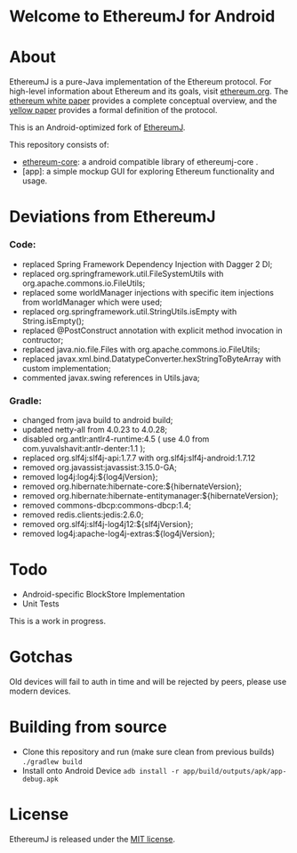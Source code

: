 # Welcome to EthereumJ for Android

# About
EthereumJ is a pure-Java implementation of the Ethereum protocol. For high-level information about Ethereum and its goals, visit [ethereum.org](https://ethereum.org). The [ethereum white paper](https://github.com/ethereum/wiki/wiki/%5BEnglish%5D-White-Paper) provides a complete conceptual overview, and the [yellow paper](http://gavwood.com/Paper.pdf) provides a formal definition of the protocol.

This is an Android-optimized fork of [EthereumJ](https://github.com/ethereum/ethereumj).

This repository consists of:
 * [ethereum-core](ethereumj-core): a android compatible library of ethereumj-core .
 * [app]: a simple mockup GUI for exploring Ethereum functionality and usage.

# Deviations from EthereumJ

### Code:
- replaced Spring Framework Dependency Injection with Dagger 2 DI;
- replaced org.springframework.util.FileSystemUtils with org.apache.commons.io.FileUtils;
- replaced some worldManager injections with specific item injections from worldManager which were used;
- replaced org.springframework.util.StringUtils.isEmpty with String.isEmpty();
- replaced @PostConstruct annotation with explicit method invocation in contructor;
- replaced java.nio.file.Files with org.apache.commons.io.FileUtils;
- replaced javax.xml.bind.DatatypeConverter.hexStringToByteArray with custom implementation;
- commented javax.swing references in Utils.java;

### Gradle:
- changed from java build to android build;
- updated netty-all from 4.0.23 to 4.0.28;
- disabled org.antlr:antlr4-runtime:4.5 ( use 4.0 from com.yuvalshavit:antlr-denter:1.1 );
- replaced org.slf4j:slf4j-api:1.7.7 with org.slf4j:slf4j-android:1.7.12
- removed org.javassist:javassist:3.15.0-GA;
- removed log4j:log4j:${log4jVersion};
- removed org.hibernate:hibernate-core:${hibernateVersion};
- removed org.hibernate:hibernate-entitymanager:${hibernateVersion};
- removed commons-dbcp:commons-dbcp:1.4;
- removed redis.clients:jedis:2.6.0;
- removed org.slf4j:slf4j-log4j12:${slf4jVersion};
- removed log4j:apache-log4j-extras:${log4jVersion};

# Todo
- Android-specific BlockStore Implementation
- Unit Tests

This is a work in progress.

# Gotchas
Old devices will fail to auth in time and will be rejected by peers, please use modern devices.

# Building from source

 - Clone this repository and run (make sure clean from previous builds)
 `./gradlew build`
 - Install onto Android Device 
 `adb install -r app/build/outputs/apk/app-debug.apk`

# License
EthereumJ is released under the [MIT license](LICENSE).
